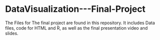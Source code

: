 # DataVisualization---Final-Project


The Files for The final project are found in this repository. 
It includes Data files, code for HTML and R, as well as the final presentation video and slides. 
